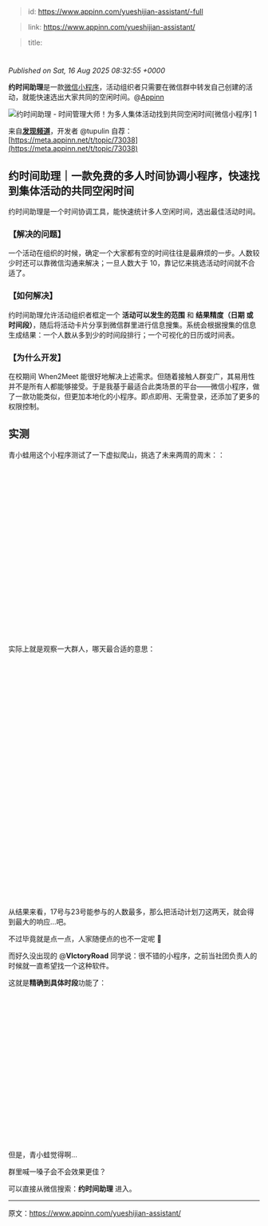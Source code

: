 > id: https://www.appinn.com/yueshijian-assistant/-full

> link: https://www.appinn.com/yueshijian-assistant/

> title: 

# 
_Published on Sat, 16 Aug 2025 08:32:55 +0000_

**约时间助理**是一款[微信小程序](https://www.appinn.com/tag/%E5%B0%8F%E7%A8%8B%E5%BA%8F/)，活动组织者只需要在微信群中转发自己创建的活动，就能快速选出大家共同的空闲时间。@[Appinn](https://www.appinn.com/yueshijian-assistant/)

![约时间助理 - 时间管理大师！为多人集体活动找到共同空闲时间[微信小程序] 1](https://do-cdn.appinn.com/static3/images/2025/08/Copy-of-appinn-homework-2025-08-16T155309.845.jpg "约时间助理 - 时间管理大师！为多人集体活动找到共同空闲时间[微信小程序] 1")

来自[**发现频道**](https://meta.appinn.net/c/faxian/10)，开发者 @tupulin 自荐：[https://meta.appinn.net/t/topic/73038](https://meta.appinn.net/t/topic/73038)

约时间助理｜一款免费的多人时间协调小程序，快速找到集体活动的共同空闲时间
------------------------------------

约时间助理是一个时间协调工具，能快速统计多人空闲时间，选出最佳活动时间。

### 【解决的问题】

一个活动在组织的时候，确定一个大家都有空的时间往往是最麻烦的一步。人数较少时还可以靠微信沟通来解决；一旦人数大于 10，靠记忆来挑选活动时间就不合适了。

### 【如何解决】

约时间助理允许活动组织者框定一个 **活动可以发生的范围** 和 **结果精度（日期 或 时间段）**，随后将活动卡片分享到微信群里进行信息搜集。系统会根据搜集的信息生成结果：一个人数从多到少的时间段排行；一个可视化的日历或时间表。

### 【为什么开发】

在校期间 When2Meet 能很好地解决上述需求。但随着接触人群变广，其易用性并不是所有人都能够接受。于是我基于最适合此类场景的平台——微信小程序，做了一款功能类似，但更加本地化的小程序。即点即用、无需登录，还添加了更多的权限控制。

实测
--

青小蛙用这个小程序测试了一下虚拟爬山，挑选了未来两周的周末：：

![约时间助理 - 时间管理大师！为多人集体活动找到共同空闲时间[微信小程序] 2](data:image/svg+xml,%3Csvg%20xmlns='http://www.w3.org/2000/svg'%20viewBox='0%200%201212%20818'%3E%3C/svg%3E "约时间助理 - 时间管理大师！为多人集体活动找到共同空闲时间[微信小程序] 2")

实际上就是观察一大群人，哪天最合适的意思：

![约时间助理 - 时间管理大师！为多人集体活动找到共同空闲时间[微信小程序] 3](data:image/svg+xml,%3Csvg%20xmlns='http://www.w3.org/2000/svg'%20viewBox='0%200%201840%201744'%3E%3C/svg%3E "约时间助理 - 时间管理大师！为多人集体活动找到共同空闲时间[微信小程序] 3")

从结果来看，17号与23号能参与的人数最多，那么把活动计划刀这两天，就会得到最大的响应…吧。

不过毕竟就是点一点，人家随便点的也不一定呢 🐶

而好久没出现的 @**VIctoryRoad** 同学说：很不错的小程序，之前当社团负责人的时候就一直希望找一个这种软件。

这就是**精确到具体时段**功能了：

![约时间助理 - 时间管理大师！为多人集体活动找到共同空闲时间[微信小程序] 4](data:image/svg+xml,%3Csvg%20xmlns='http://www.w3.org/2000/svg'%20viewBox='0%200%201004%20591'%3E%3C/svg%3E "约时间助理 - 时间管理大师！为多人集体活动找到共同空闲时间[微信小程序] 4")

但是，青小蛙觉得啊…

群里喊一嗓子会不会效果更佳？

可以直接从微信搜索：**约时间助理** 进入。

* * *

原文：https://www.appinn.com/yueshijian-assistant/
